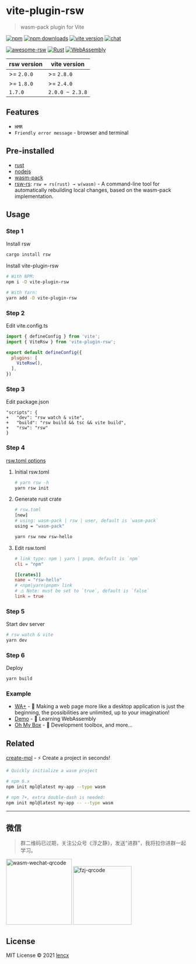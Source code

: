 # vite-plugin-rsw

> wasm-pack plugin for Vite

[![npm](https://img.shields.io/npm/v/vite-plugin-rsw.svg)](https://www.npmjs.com/package/vite-plugin-rsw)
[![npm downloads](https://img.shields.io/npm/dm/vite-plugin-rsw.svg)](https://npmjs.org/package/vite-plugin-rsw)
[![vite version](https://img.shields.io/badge/Vite-^2.0.0-000000?style=flat&labelColor=646cff)](https://github.com/vitejs/vite)
[![chat](https://img.shields.io/badge/chat-discord-blue?style=flat&logo=discord)](https://discord.gg/euyYWXTwmk)

[![awesome-rsw](./assets/awesome-rsw.svg)](https://github.com/lencx/awesome-rsw)
[![Rust](https://img.shields.io/badge/-Rust-DEA584?style=flat&logo=rust&logoColor=000000)](https://www.rust-lang.org)
[![WebAssembly](https://img.shields.io/badge/-WebAssembly-654FF0?style=flat&logo=webassembly&logoColor=ffffff)](https://webassembly.org)

|rsw version|vite version|
|---|---|
| >= `2.0.0`| >= `2.8.0`|
| >= `1.8.0`| >= `2.4.0`|
|`1.7.0`|`2.0.0 ~ 2.3.8`|

## Features

- `HMR`
- `Friendly error message` - browser and terminal

## Pre-installed

- [rust](https://www.rust-lang.org/learn/get-started)
- [nodejs](https://nodejs.org)
- [wasm-pack](https://github.com/rustwasm/wasm-pack)
- [rsw-rs](https://github.com/lencx/rsw-rs): `rsw = rs(rust) → w(wasm)` - A command-line tool for automatically rebuilding local changes, based on the wasm-pack implementation.

## Usage

### Step 1

Install rsw

```bash
cargo install rsw
```

Install vite-plugin-rsw

```bash
# With NPM:
npm i -D vite-plugin-rsw

# With Yarn:
yarn add -D vite-plugin-rsw
```

### Step 2

Edit vite.config.ts

```js
import { defineConfig } from 'vite';
import { ViteRsw } from 'vite-plugin-rsw';

export default defineConfig({
  plugins: [
    ViteRsw(),
  ],
})
```

### Step 3

Edit package.json

```json5
"scripts": {
+   "dev": "rsw watch & vite",
+   "build": "rsw build && tsc && vite build",
+   "rsw": "rsw"
}
```

### Step 4

[rsw.toml options](https://github.com/rwasm/rsw-rs#options)

1. Initial rsw.toml

   ```bash
   # yarn rsw -h
   yarn rsw init
   ```

2. Generate rust crate

   ```bash
   # rsw.toml
   [new]
   # using: wasm-pack | rsw | user, default is `wasm-pack`
   using = "wasm-pack"
   ```

   ```bash
   yarn rsw new rsw-hello
   ```

3. Edit rsw.toml

   ```toml
   # link type: npm | yarn | pnpm, default is `npm`
   cli = "npm"

   [[crates]]
   name = "rsw-hello"
   # <npm|yarn|pnpm> link
   # ⚠️ Note: must be set to `true`, default is `false`
   link = true
   ```

### Step 5

Start dev server

```bash
# rsw watch & vite
yarn dev
```

### Step 6

Deploy

```bash
yarn build
```

### Example

- [WA+](https://github.com/lencx/WA) - 🤩 Making a web page more like a desktop application is just the beginning, the possibilities are unlimited, up to your imagination!
- [Demo](https://github.com/lencx/learn-wasm) - 🎲 Learning WebAssembly
- [Oh My Box](https://github.com/lencx/OhMyBox) - 🔮 Development toolbox, and more...

## Related

[create-mpl](https://github.com/lencx/create-mpl) - ⚡️ Create a project in seconds!

```bash
# Quickly initialize a wasm project

# npm 6.x
npm init mpl@latest my-app --type wasm

# npm 7+, extra double-dash is needed:
npm init mpl@latest my-app -- --type wasm
```

---

## 微信

> 群二维码已过期，关注公众号《浮之静》，发送“进群”，我将拉你进群一起学习。

<img height="180" src="./assets/wasm-qrcode.png" alt="wasm-wechat-qrcode" /> <img height="160" src="./assets/fzj-qrcode.png" alt="fzj-qrcode" />

## License

MIT License © 2021 [lencx](https://github.com/lencx)
